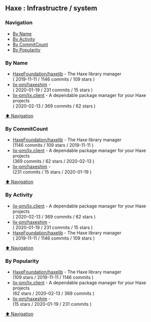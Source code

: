 ## Haxe : Infrastructre / system


### Navigation

- [By Name](#by-name)
- [By Activity](#by-activity)
- [By CommitCount](#by-commitcount)
- [By Popularity](#by-popularity)

### By Name
<!-- PROJECTS_LIST -->
- [HaxeFoundation/haxelib](https://github.com/HaxeFoundation/haxelib) - The Haxe library manager <br/> ( 2019-11-11 / 1146 commits / 109 stars )
- [lix-pm/haxeshim](https://github.com/lix-pm/haxeshim) -  <br/> ( 2020-01-19 / 231 commits / 15 stars )
- [lix-pm/lix.client](https://github.com/lix-pm/lix.client) - A dependable package manager for your Haxe projects <br/> ( 2020-02-13 / 369 commits / 62 stars )
<!-- /PROJECTS_LIST -->

[⬆ Navigation](#navigation)

### By CommitCount
<!-- COMMITCOUNT_LIST -->
- [HaxeFoundation/haxelib](https://github.com/HaxeFoundation/haxelib) - The Haxe library manager <br/> (1146 commits / 109 stars / 2019-11-11 )
- [lix-pm/lix.client](https://github.com/lix-pm/lix.client) - A dependable package manager for your Haxe projects <br/> (369 commits / 62 stars / 2020-02-13 )
- [lix-pm/haxeshim](https://github.com/lix-pm/haxeshim) -  <br/> (231 commits / 15 stars / 2020-01-19 )
<!-- /COMMITCOUNT_LIST -->
[⬆ Navigation](#navigation)

### By Activity
<!-- ACTIVITY_LIST -->
- [lix-pm/lix.client](https://github.com/lix-pm/lix.client) - A dependable package manager for your Haxe projects <br/> ( 2020-02-13 / 369 commits / 62 stars )
- [lix-pm/haxeshim](https://github.com/lix-pm/haxeshim) -  <br/> ( 2020-01-19 / 231 commits / 15 stars )
- [HaxeFoundation/haxelib](https://github.com/HaxeFoundation/haxelib) - The Haxe library manager <br/> ( 2019-11-11 / 1146 commits / 109 stars )
<!-- /ACTIVITY_LIST -->

[⬆ Navigation](#navigation)

### By Popularity
<!-- POPULARITY_LIST -->
- [HaxeFoundation/haxelib](https://github.com/HaxeFoundation/haxelib) - The Haxe library manager <br/> (109 stars / 2019-11-11 / 1146 commits )
- [lix-pm/lix.client](https://github.com/lix-pm/lix.client) - A dependable package manager for your Haxe projects <br/> (62 stars / 2020-02-13 / 369 commits )
- [lix-pm/haxeshim](https://github.com/lix-pm/haxeshim) -  <br/> (15 stars / 2020-01-19 / 231 commits )
<!-- /POPULARITY_LIST -->

[⬆ Navigation](#navigation)
